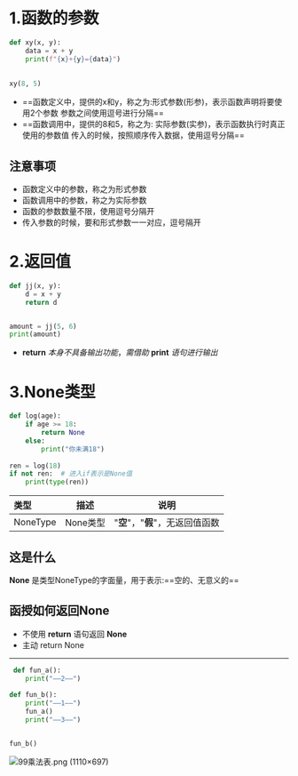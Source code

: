 # 1.函数的参数
```python
def xy(x, y):  
    data = x + y  
    print(f"{x}+{y}={data}")  
  
  
xy(8, 5)
```
- ==函数定义中，提供的x和y，称之为:形式参数(形参)，表示函数声明将要使用2个参数
参数之间使用逗号进行分隔==
- ==函数调用中，提供的8和5，称之为: 实际参数(实参)，表示函数执行时真正使用的参数值
传入的时候，按照顺序传入数据，使用逗号分隔==
## 注意事项
- 函数定义中的参数，称之为形式参数
- 函数调用中的参数，称之为实际参数
- 函数的参数数量不限，使用逗号分隔开
- 传入参数的时候，要和形式参数一一对应，逗号隔开
# 2.返回值

```python
def jj(x, y):
    d = x + y
    return d


amount = jj(5, 6)
print(amount)
```
- **return** *本身不具备输出功能*，*需借助* **print** *语句进行输出*
# 3.None类型
```python
def log(age):  
    if age >= 18:  
        return None  
    else:  
        print("你未满18")  
  
ren = log(18)  
if not ren:  # 进入if表示是None值  
    print(type(ren))
```

|类型|描述|说明|
| :---|:----:|:----:|
|NoneType|None类型|"**空**"，"**假**"，无返回值函数|
## 这是什么
**None** 是类型NoneType的字面量，用于表示:==空的、无意义的==
## 函授如何返回None
- 不使用 **return** 语句返回 **None**
- 主动 return None

---
```python
 def fun_a():  
    print("——2——")  
    
def fun_b():  
    print("——1——")
    fun_a()  
    print("——3——")


fun_b()
```
![99乘法表.png (1110×697) ](https://hew666.github.io/self-python/%E5%AD%A6%E4%B9%A0%E7%AC%94%E8%AE%B0/Excalidraw/picture/%E5%87%BD%E6%95%B0%E7%9A%84%E5%B5%8C%E5%A5%97.png)